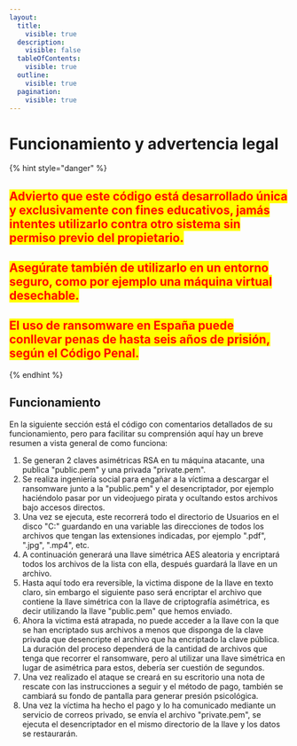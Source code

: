 ```yaml
---
layout:
  title:
    visible: true
  description:
    visible: false
  tableOfContents:
    visible: true
  outline:
    visible: true
  pagination:
    visible: true
---
```


# Funcionamiento y advertencia legal

{% hint style="danger" %}
## <mark style="color:red;">Advierto que este código está desarrollado única y exclusivamente con fines educativos, jamás intentes utilizarlo contra otro sistema sin permiso previo del propietario.</mark>

##

## <mark style="color:red;">Asegúrate también de utilizarlo en un entorno seguro, como por ejemplo una máquina virtual desechable.</mark>&#x20;

##

## <mark style="color:red;">El uso de ransomware en España puede conllevar penas de hasta seis años de prisión, según el Código Penal.</mark>
{% endhint %}

##

## Funcionamiento

En la siguiente sección está el código con comentarios detallados de su funcionamiento, pero para facilitar su comprensión aquí hay un breve resumen a vista general de como funciona:

1. Se generan 2 claves asimétricas RSA en tu máquina atacante, una publica "public.pem" y una privada "private.pem".
2. Se realiza ingeniería social para engañar a la víctima a descargar el ransomware junto a la "public.pem" y el desencriptador, por ejemplo haciéndolo pasar por un videojuego pirata y ocultando estos archivos bajo accesos directos.
3. Una vez se ejecuta, este recorrerá todo el directorio de Usuarios en el disco "C:" guardando en una variable las direcciones de todos los archivos que tengan las extensiones indicadas, por ejemplo ".pdf", ".jpg", ".mp4", etc.
4. A continuación generará una llave simétrica AES aleatoria y encriptará todos los archivos de la lista con ella, después guardará la llave en un archivo.
5. Hasta aquí todo era reversible, la victima dispone de la llave en texto claro, sin embargo el siguiente paso será encriptar el archivo que contiene la llave simétrica con la llave de criptografía asimétrica, es decir utilizando la llave "public.pem" que hemos enviado.
6. Ahora la victima está atrapada, no puede acceder a la llave con la que se han encriptado sus archivos a menos que disponga de la clave privada que desencripte el archivo que ha encriptado la clave pública. La duración del proceso dependerá de la cantidad de archivos que tenga que recorrer el ransomware, pero al utilizar una llave simétrica en lugar de asimétrica para estos, debería ser cuestión de segundos.
7. Una vez realizado el ataque se creará en su escritorio una nota de rescate con las instrucciones a seguir y el método de pago, también se cambiará su fondo de pantalla para generar presión psicológica.
8. Una vez la víctima ha hecho el pago y lo ha comunicado mediante un servicio de correos privado, se envía el archivo "private.pem", se ejecuta el desencriptador en el mismo directorio de la llave y los datos se restaurarán.
